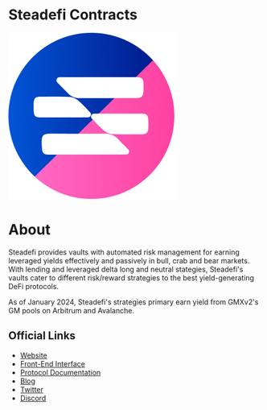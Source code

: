 # Steadefi Contracts

![Steadefi](https://github.com/steadefi/steadefi-contracts/raw/main/files/steadefi-logo.png)


# About
Steadefi provides vaults with automated risk management for earning leveraged yields effectively and passively in bull, crab and bear markets. With lending and leveraged delta long and neutral stategies, Steadefi's vaults cater to different risk/reward strategies to the best yield-generating DeFi protocols.

As of January 2024, Steadefi's strategies primary earn yield from GMXv2's GM pools on Arbitrum and Avalanche.

## Official Links
- [Website](https://www.steadefi.com)
- [Front-End Interface](https://www.steadefi.com/vaults)
- [Protocol Documentation](https://docs.steadefi.com)
- [Blog](https://blog.steadefi.com)
- [Twitter](https://twitter.com/steadefi)
- [Discord](https://discord.gg/steadefi)

